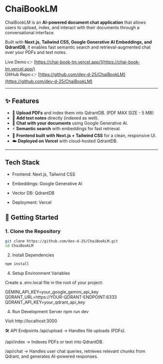 # ChaiBookLM

ChaiBookLM is an **AI-powered document chat application** that allows users to upload, index, and interact with their documents through a conversational interface.  

Built with **Next.js, Tailwind CSS, Google Generative AI Embeddings, and QdrantDB**, it enables fast semantic search and retrieval-augmented chat over your PDFs and text notes.

Live Demo 👉 [https://chai-book-lm.vercel.app/](https://chai-book-lm.vercel.app/)  
GitHub Repo 👉 [https://github.com/dev-d-25/ChaiBookLM](https://github.com/dev-d-25/ChaiBookLM)

---

## ✨ Features

- 📂 **Upload PDFs** and index them into QdrantDB. (PDF MAX SIZE - 5 MB)
- 📝 **Add text notes** directly (indexed as well).  
- 🤖 **Chat with your documents** using Google Generative AI.  
- ⚡ **Semantic search** with embeddings for fast retrieval.  
- 🎨 **Frontend built with Next.js + Tailwind CSS** for a clean, responsive UI.  
- ☁️ **Deployed on Vercel** with cloud-hosted QdrantDB.

---

## Tech Stack

- Frontend: Next.js, Tailwind CSS

- Embeddings: Google Generative AI

- Vector DB: QdrantDB

- Deployment: Vercel

## 🚀 Getting Started

### 1. Clone the Repository
```bash
git clone https://github.com/dev-d-25/ChaiBookLM.git
cd ChaiBookLM
```

2. Install Dependencies
 ```bash
npm install
```

4. Setup Environment Variables

Create a .env.local file in the root of your project:

GEMINI_API_KEY=your_google_gemini_api_key
QDRANT_URL=https://YOUR-QDRANT-ENDPOINT:6333
QDRANT_API_KEY=your_qdrant_api_key  

4. Run Development Server
npm run dev

Visit http://localhost:3000

🛠 API Endpoints
/api/upload -> Handles file uploads (PDFs).

/api/index -> Indexes PDFs or text into QdrantDB.

/api/chat -> Handles user chat queries, retrieves relevant chunks from Qdrant, and generates AI-powered responses.

